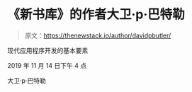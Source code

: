 # 《新书库》的作者大卫·p·巴特勒

> 原文：<https://thenewstack.io/author/davidpbutler/>

现代应用程序开发的基本要素

2019 年 11 月 14 日下午 4 点

大卫·p·巴特勒